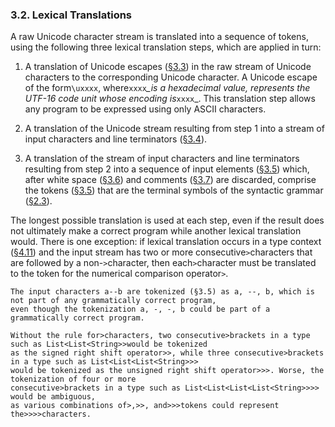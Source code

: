 ### 3.2. Lexical Translations

A raw Unicode character stream is translated into a sequence of tokens, using the following three lexical translation steps, which are applied in turn:

1. A translation of Unicode escapes \([§3.3](https://docs.oracle.com/javase/specs/jls/se8/html/jls-3.html#jls-3.3)\) in the raw stream of Unicode characters to the corresponding Unicode character. A Unicode escape of the form`\uxxxx`, where`xxxx`_\_is a hexadecimal value, represents the UTF-16 code unit whose encoding is_`xxxx`\_. This translation step allows any program to be expressed using only ASCII characters.

2. A translation of the Unicode stream resulting from step 1 into a stream of input characters and line terminators \([§3.4](https://docs.oracle.com/javase/specs/jls/se8/html/jls-3.html#jls-3.4)\).

3. A translation of the stream of input characters and line terminators resulting from step 2 into a sequence of input elements \([§3.5](https://docs.oracle.com/javase/specs/jls/se8/html/jls-3.html#jls-3.5)\) which, after white space \([§3.6](https://docs.oracle.com/javase/specs/jls/se8/html/jls-3.html#jls-3.6)\) and comments \([§3.7](https://docs.oracle.com/javase/specs/jls/se8/html/jls-3.html#jls-3.7)\) are discarded, comprise the tokens \([§3.5](https://docs.oracle.com/javase/specs/jls/se8/html/jls-3.html#jls-3.5)\) that are the terminal symbols of the syntactic grammar \([§2.3](https://docs.oracle.com/javase/specs/jls/se8/html/jls-2.html#jls-2.3)\).

The longest possible translation is used at each step, even if the result does not ultimately make a correct program while another lexical translation would. There is one exception: if lexical translation occurs in a type context \([§4.11](https://docs.oracle.com/javase/specs/jls/se8/html/jls-4.html#jls-4.11)\) and the input stream has two or more consecutive`>`characters that are followed by a non-`>`character, then each`>`character must be translated to the token for the numerical comparison operator`>`.

```text
The input characters a--b are tokenized (§3.5) as a, --, b, which is not part of any grammatically correct program, 
even though the tokenization a, -, -, b could be part of a grammatically correct program.

Without the rule for>characters, two consecutive>brackets in a type such as List<List<String>>would be tokenized 
as the signed right shift operator>>, while three consecutive>brackets in a type such as List<List<List<String>>> 
would be tokenized as the unsigned right shift operator>>>. Worse, the tokenization of four or more 
consecutive>brackets in a type such as List<List<List<List<String>>>> would be ambiguous, 
as various combinations of>,>>, and>>>tokens could represent the>>>>characters.
```



